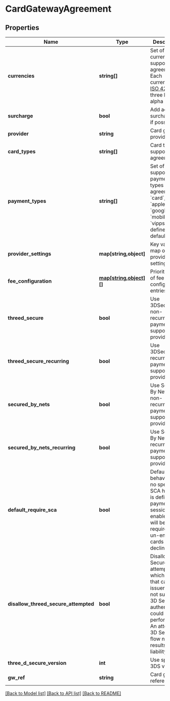 # CardGatewayAgreement

## Properties
Name | Type | Description | Notes
------------ | ------------- | ------------- | -------------
**currencies** | **string[]** | Set of currencies supported by agreement. Each currency in [ISO 4217](https://en.wikipedia.org/wiki/ISO_4217) three letter alpha code. | 
**surcharge** | **bool** | Add acquirer surcharge fee if possible | [optional] 
**provider** | **string** | Card gateway provider type | 
**card_types** | **string[]** | Card types supported by agreement | [optional] 
**payment_types** | **string[]** | Set of supported payment types for agreement: &#x60;card&#x60;, &#x60;applepay&#x60;, &#x60;googlepay&#x60;, &#x60;mobilepay&#x60;, &#x60;vipps&#x60;. If not defined defaults to all. | [optional] 
**provider_settings** | **map[string,object]** | Key value map of provider settings | [optional] 
**fee_configuration** | [**map[string,object][]**](map.md) | Prioritized list of fee configuration entries | [optional] 
**threed_secure** | **bool** | Use 3DSecure for non-recurring payments (if supported by provider) | [optional] 
**threed_secure_recurring** | **bool** | Use 3DSecure for recurring payments (if supported by provider) | [optional] 
**secured_by_nets** | **bool** | Use Secured By Nets for non-recurring payments (if supported by provider) | [optional] 
**secured_by_nets_recurring** | **bool** | Use Secured By Nets for recurring payments (if supported by provider) | [optional] 
**default_require_sca** | **bool** | Default behaviour if no specific SCA handing is defined in payment sessions. If enabled SCA will be required and un-enrolled cards will be declined. | [optional] 
**disallow_threed_secure_attempted** | **bool** | Disallow 3D Secure status attempted which means that card issuer does not support 3D Secure so authentication could not be performed. An attempted 3D Secure flow normally results in liability shift. | [optional] 
**three_d_secure_version** | **int** | Use specific 3DS version | [optional] 
**gw_ref** | **string** | Card gateway reference id | 

[[Back to Model list]](../README.md#documentation-for-models) [[Back to API list]](../README.md#documentation-for-api-endpoints) [[Back to README]](../README.md)


